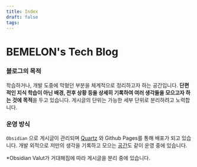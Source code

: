 ```yaml
---
title: Index
draft: false
tags:
---
```

# BEMELON's Tech Blog 

### 블로그의 목적  
학습하거나, 개발 도중에 막혔던 부분을 체계적으로 정리하고자 하는 공간입니다. **단편적인 지식 학습이 아닌 배경, 전후 상황 등을 상세히 기록하여 여러 생각들을 모으고자 하는 것에 목적**을 두고 있습니다. 게시글의 단위는 가능한 세부 단위로 분리하려고 노력합니다. 

### 운영 방식
`Obsidian` 으로 게시글이 관리되며 [Quartz](https://quartz.jzhao.xyz/) 와 Github Pages를 통해 배포가 되고 있습니다. 개발 외적으로 저만의 생각을 기록하고 모으는 [공간](https;//blog.bemelon.me)도 같이 운영 중에 있습니다.  

*Obsidian Valut가 거대해짐에 따라 게시글을 분리 중에 있습니다. 
